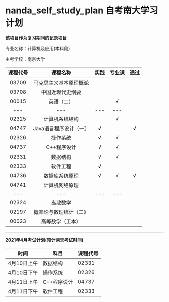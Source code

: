 # nanda_self_study_plan 自考南大学习计划

<b>该项目作为复习期间的记录项目</b><br>

专业名称：计算机及应用(本科段)<br>

主考学校：南京大学<br>

| 课程代号 |        课程名称        | 实践 | 专业课 | 通过 |
| :------: | :--------------------: | :--: | :----: | :--: |
|  03709   | 马克思主义基本原理概论 |      |        |      |
|  03708   |    中国近现代史纲要    |      |        |      |
|  00015   |       英语（二）       |      |   √    |      |
|   ---    |          ---           | ---  |  ---   |      |
|  02325   |     计算机系统结构     |      |   √    |      |
|  04747   | Java语言程序设计（一） |  √   |        |  √   |
|  02326   |        操作系统        |  √   |   √    |      |
|  04737   |      C++程序设计       |  √   |   √    |      |
|  02331   |        数据结构        |  √   |   √    |      |
|  02333   |        软件工程        |  √   |        |      |
|  04736   |     数据库系统原理     |  √   |   √    |  √   |
|  04741   |     计算机网络原理     |      |        |      |
|   ---    |          ---           | ---  |  ---   |      |
|  02324   |        离散数学        |      |        |      |
|  02197   | 概率论与数理统计（二） |      |        |      |
|  00023   |    高等数学（工本）    |      |        |      |

-----

**2021年4月考试计划(预计两天考试时间)**

| 时间        | 科目        | 课程代号 |
| ----------- | ----------- | -------- |
| 4月10日上午 | 数据结构    | 02331    |
| 4月10日下午 | 操作系统    | 02326    |
| 4月11日上午 | C++程序设计 | 04737    |
| 4月11日下午 | 软件工程    | 02333    |


